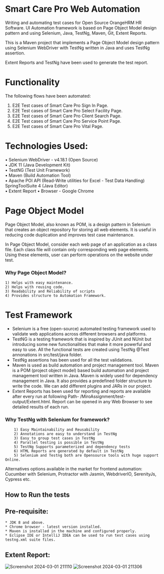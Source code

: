 # Smart Care Pro Web Automation
Writing and automating test cases for Open Source OrangeHRM HR Software. UI Automation framework is based on Page Object Model design pattern and using Selenium, Java, TestNg, Maven, Git, Extent Reports.

This is a Maven project that implements a Page Object Model design pattern using Selenium WebDriver with TestNg written in Java and uses TestNg assertion. 

Extent Reports and TestNg have been used to generate the test report.

# Functionality
The following flows have been automated:
  1. E2E Test cases of Smart Care Pro Sign In Page.
  2. E2E Test cases of Smart Care Pro Select Facility Page.
  3. E2E Test cases of Smart Care Pro Client Search Page.
  4. E2E Test cases of Smart Care Pro Service Point Page.
  5. E2E Test cases of Smart Care Pro Vital Page.
  
# Technologies Used: 
   • Selenium WebDriver - v4.18.1 (Open Source)  
   • JDK 11 (Java Development Kit)   
   • TestNG (Test Unit Framework)   
   • Maven (Build Automation Tool)   
   • Apache POI API (Read-Write utilities for Excel - Test Data Handling) SpringToolSuite 4 (Java Editor)     
   • Extent Report
   • Browser - Google Chrome

# Page Object Model
Page Object Model, also known as POM, is a design pattern in Selenium that creates an object repository for storing all web elements. It is useful in reducing code duplication and improves test case maintenance.

In Page Object Model, consider each web page of an application as a class file. Each class file will contain only corresponding web page elements. Using these elements, user can perform operations on the website under test.

### Why Page Object Model?
    1) Helps with easy maintenance.
    2) Helps with reusing code.
    3) Readability and Reliability of scripts
    4) Provides structure to Automation Framework. 
    
# Test Framework
* Selenium is a free (open-source) automated testing framework used to validate web applications across different browsers and platforms.
* TestNG is a testing framework that is inspired by JUnit and NUnit but introducing some new functionalities that make it more powerful and easy to use. All the functional tests are created using TestNg @Test annonations in src/test/java folder.
* TestNg assertions has been used for all the test validations.
* Maven is used as build automation and project management tool. Maven is a POM (project object model) based build automation and project management tool written in Java. Maven is widely used for dependency management in Java. It also provides a predefined folder structure to write the code. We can add different plugins and JARs in our project.
* Extent Reports has been used for reporting and reports are available after every run at following Path- /MiroAssignment/test-output/Extent.html. Report can be opened in any Web Browser to see detailed results of each run.


### Why TestNg with Selenium for framework?
		1) Easy Maintainability and Reusability
		2) Annotations are easy to understand in TestNg
		3) Easy to group test cases in TestNg
		4) Parallel testing is possible in TestNg
		5) TestNg Supports parameterized and dependency tests
		6) HTML Reports are generated by default in TestNg
		5) Selenium and Testng both are Opensource tools with huge support Online.
    
   Alternatives options available in the market for frontend automation: Cucumber with Selenium, Protractor with Jasmin, WebdriverIO, SerenityJs, Cypress etc.
   
## How to Run the tests


## Pre-requisite:
    * JDK 8 and above.
    * Chrome browser - latest version installed.
    * Maven is installed in the machine and configured properly.
    * Eclipse IDE or IntelliJ IDEA can be used to run test cases using testng.xml suite files.
  
  
## Extent Report:

![Screenshot 2024-03-01 211110](https://github.com/tanvirseraj/SmartCarePro/assets/85784149/768811a1-8631-4ff0-b666-d8a742d5f18a)
![Screenshot 2024-03-01 211306](https://github.com/tanvirseraj/SmartCarePro/assets/85784149/c0a43af5-974f-4148-9719-5db01706fdb7)
